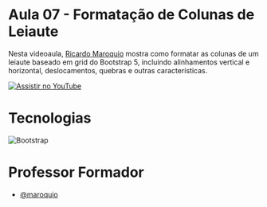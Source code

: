 
# Aula 07 - Formatação de Colunas de Leiaute

Nesta videoaula, [Ricardo Maroquio](https://github.com/maroquio) mostra como formatar as colunas de um leiaute baseado em grid do Bootstrap 5, incluindo alinhamentos vertical e horizontal, deslocamentos, quebras e outras características.

[![Assistir no YouTube](https://img.youtube.com/vi/peePCu0DnO0/maxresdefault.jpg)](https://youtu.be/peePCu0DnO0)

# Tecnologias

![Bootstrap](https://img.shields.io/badge/Bootstrap-6d11ea?style=for-the-badge&logo=bootstrap&logoColor=white)


# Professor Formador

- [@maroquio](https://github.com/maroquio)